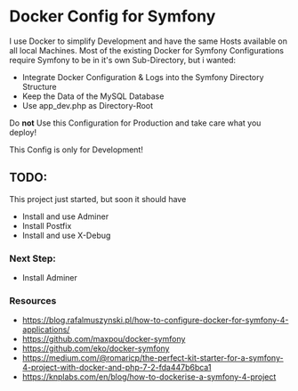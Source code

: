 # Docker Config for Symfony

I use Docker to simplify Development and have the same Hosts available on all
local Machines. Most of the existing Docker for Symfony
Configurations require Symfony to be in it's own Sub-Directory, 
but i wanted:

- Integrate Docker Configuration & Logs into the Symfony Directory Structure
- Keep the Data of the MySQL Database
- Use app_dev.php as Directory-Root

Do **not** Use this Configuration for Production 
and take care what you deploy!

This Config is only for Development!

## TODO:

This project just started, but soon it should have

- Install and use Adminer
- Install Postfix
- Install and use X-Debug

### Next Step:

- Install Adminer

### Resources

- https://blog.rafalmuszynski.pl/how-to-configure-docker-for-symfony-4-applications/
- https://github.com/maxpou/docker-symfony
- https://github.com/eko/docker-symfony
- https://medium.com/@romaricp/the-perfect-kit-starter-for-a-symfony-4-project-with-docker-and-php-7-2-fda447b6bca1
- https://knplabs.com/en/blog/how-to-dockerise-a-symfony-4-project
